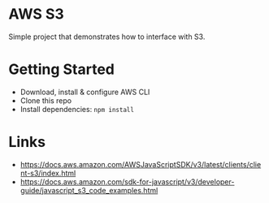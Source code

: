 # AWS S3
Simple project that demonstrates how to interface with S3.

# Getting Started
- Download, install & configure AWS CLI
- Clone this repo
- Install dependencies: `npm install`

# Links
- https://docs.aws.amazon.com/AWSJavaScriptSDK/v3/latest/clients/client-s3/index.html
- https://docs.aws.amazon.com/sdk-for-javascript/v3/developer-guide/javascript_s3_code_examples.html

